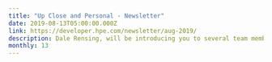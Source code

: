 ```yaml
---
title: "Up Close and Personal - Newsletter"
date: 2019-08-13T05:00:00.000Z
link: https://developer.hpe.com/newsletter/aug-2019/
description: Dale Rensing, will be introducing you to several team members via short videos in her Meet the Team series. Take a moment to check out her post and learn more about who we are. We recently added two platforms to the site; Grommet and Blue Data. Make sure you check out what’s new!
monthly: 13
---
```

            